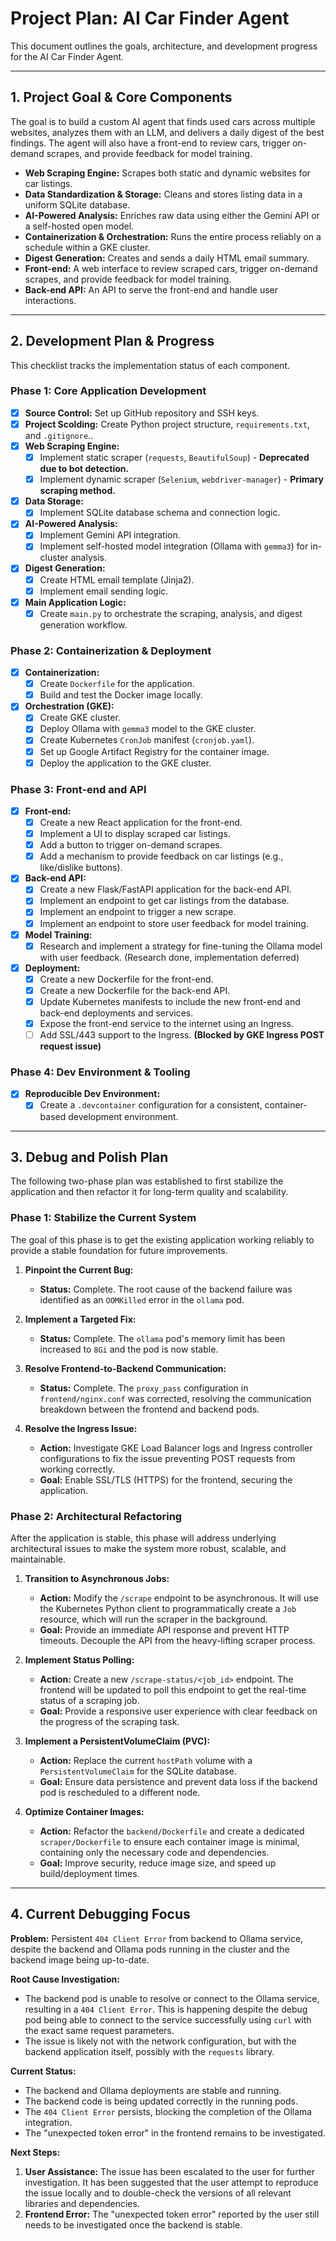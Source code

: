 # Project Plan: AI Car Finder Agent

This document outlines the goals, architecture, and development progress for the AI Car Finder Agent.

---

## 1. Project Goal & Core Components

The goal is to build a custom AI agent that finds used cars across multiple websites, analyzes them with an LLM, and delivers a daily digest of the best findings. The agent will also have a front-end to review cars, trigger on-demand scrapes, and provide feedback for model training.

*   **Web Scraping Engine:** Scrapes both static and dynamic websites for car listings.
*   **Data Standardization & Storage:** Cleans and stores listing data in a uniform SQLite database.
*   **AI-Powered Analysis:** Enriches raw data using either the Gemini API or a self-hosted open model.
*   **Containerization & Orchestration:** Runs the entire process reliably on a schedule within a GKE cluster.
*   **Digest Generation:** Creates and sends a daily HTML email summary.
*   **Front-end:** A web interface to review scraped cars, trigger on-demand scrapes, and provide feedback for model training.
*   **Back-end API:** An API to serve the front-end and handle user interactions.

---

## 2. Development Plan & Progress

This checklist tracks the implementation status of each component.

### Phase 1: Core Application Development

*   [x] **Source Control:** Set up GitHub repository and SSH keys.
*   [x] **Project Scolding:** Create Python project structure, `requirements.txt`, and `.gitignore`..
*   [x] **Web Scraping Engine:**
    *   [x] Implement static scraper (`requests`, `BeautifulSoup`) - **Deprecated due to bot detection.**
    *   [x] Implement dynamic scraper (`Selenium`, `webdriver-manager`) - **Primary scraping method.**
*   [x] **Data Storage:**
    *   [x] Implement SQLite database schema and connection logic.
*   [x] **AI-Powered Analysis:**
    *   [x] Implement Gemini API integration.
    *   [x] Implement self-hosted model integration (Ollama with `gemma3`) for in-cluster analysis.
*   [x] **Digest Generation:**
    *   [x] Create HTML email template (Jinja2).
    *   [x] Implement email sending logic.
*   [x] **Main Application Logic:**
    *   [x] Create `main.py` to orchestrate the scraping, analysis, and digest generation workflow.

### Phase 2: Containerization & Deployment

*   [x] **Containerization:**
    *   [x] Create `Dockerfile` for the application.
    *   [x] Build and test the Docker image locally.
*   [x] **Orchestration (GKE):**
    *   [x] Create GKE cluster.
    *   [x] Deploy Ollama with `gemma3` model to the GKE cluster.
    *   [x] Create Kubernetes `CronJob` manifest (`cronjob.yaml`).
    *   [x] Set up Google Artifact Registry for the container image.
    *   [x] Deploy the application to the GKE cluster.

### Phase 3: Front-end and API

*   [x] **Front-end:**
    *   [x] Create a new React application for the front-end.
    *   [x] Implement a UI to display scraped car listings.
    *   [x] Add a button to trigger on-demand scrapes.
    *   [x] Add a mechanism to provide feedback on car listings (e.g., like/dislike buttons).
*   [x] **Back-end API:**
    *   [x] Create a new Flask/FastAPI application for the back-end API.
    *   [x] Implement an endpoint to get car listings from the database.
    *   [x] Implement an endpoint to trigger a new scrape.
    *   [x] Implement an endpoint to store user feedback for model training.
*   [x] **Model Training:**
    *   [x] Research and implement a strategy for fine-tuning the Ollama model with user feedback. (Research done, implementation deferred)
*   [x] **Deployment:**
    *   [x] Create a new Dockerfile for the front-end.
    *   [x] Create a new Dockerfile for the back-end API.
    *   [x] Update Kubernetes manifests to include the new front-end and back-end deployments and services.
    *   [x] Expose the front-end service to the internet using an Ingress.
    *   [ ] Add SSL/443 support to the Ingress. **(Blocked by GKE Ingress POST request issue)**

### Phase 4: Dev Environment & Tooling

*   [x] **Reproducible Dev Environment:**
    *   [x] Create a `.devcontainer` configuration for a consistent, container-based development environment.

---

## 3. Debug and Polish Plan

The following two-phase plan was established to first stabilize the application and then refactor it for long-term quality and scalability.

### Phase 1: Stabilize the Current System

The goal of this phase is to get the existing application working reliably to provide a stable foundation for future improvements.

1.  **Pinpoint the Current Bug:**
    *   **Status:** Complete. The root cause of the backend failure was identified as an `OOMKilled` error in the `ollama` pod.

2.  **Implement a Targeted Fix:**
    *   **Status:** Complete. The `ollama` pod's memory limit has been increased to `8Gi` and the pod is now stable.

3.  **Resolve Frontend-to-Backend Communication:**
    *   **Status:** Complete. The `proxy_pass` configuration in `frontend/nginx.conf` was corrected, resolving the communication breakdown between the frontend and backend pods.

4.  **Resolve the Ingress Issue:**
    *   **Action:** Investigate GKE Load Balancer logs and Ingress controller configurations to fix the issue preventing POST requests from working correctly.
    *   **Goal:** Enable SSL/TLS (HTTPS) for the frontend, securing the application.

### Phase 2: Architectural Refactoring

After the application is stable, this phase will address underlying architectural issues to make the system more robust, scalable, and maintainable.

1.  **Transition to Asynchronous Jobs:**
    *   **Action:** Modify the `/scrape` endpoint to be asynchronous. It will use the Kubernetes Python client to programmatically create a `Job` resource, which will run the scraper in the background.
    *   **Goal:** Provide an immediate API response and prevent HTTP timeouts. Decouple the API from the heavy-lifting scraper process.

2.  **Implement Status Polling:**
    *   **Action:** Create a new `/scrape-status/<job_id>` endpoint. The frontend will be updated to poll this endpoint to get the real-time status of a scraping job.
    *   **Goal:** Provide a responsive user experience with clear feedback on the progress of the scraping task.

3.  **Implement a PersistentVolumeClaim (PVC):**
    *   **Action:** Replace the current `hostPath` volume with a `PersistentVolumeClaim` for the SQLite database.
    *   **Goal:** Ensure data persistence and prevent data loss if the backend pod is rescheduled to a different node.

4.  **Optimize Container Images:**
    *   **Action:** Refactor the `backend/Dockerfile` and create a dedicated `scraper/Dockerfile` to ensure each container image is minimal, containing only the necessary code and dependencies.
    *   **Goal:** Improve security, reduce image size, and speed up build/deployment times.

---

## 4. Current Debugging Focus

**Problem:** Persistent `404 Client Error` from backend to Ollama service, despite the backend and Ollama pods running in the cluster and the backend image being up-to-date.

**Root Cause Investigation:**
*   The backend pod is unable to resolve or connect to the Ollama service, resulting in a `404 Client Error`. This is happening despite the debug pod being able to connect to the service successfully using `curl` with the exact same request parameters.
*   The issue is likely not with the network configuration, but with the backend application itself, possibly with the `requests` library.

**Current Status:**
*   The backend and Ollama deployments are stable and running.
*   The backend code is being updated correctly in the running pods.
*   The `404 Client Error` persists, blocking the completion of the Ollama integration.
*   The "unexpected token error" in the frontend remains to be investigated.

**Next Steps:**

1.  **User Assistance:** The issue has been escalated to the user for further investigation. It has been suggested that the user attempt to reproduce the issue locally and to double-check the versions of all relevant libraries and dependencies.
2.  **Frontend Error:** The "unexpected token error" reported by the user still needs to be investigated once the backend is stable.
